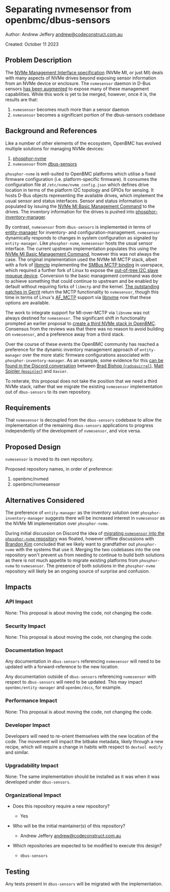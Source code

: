 # Separating nvmesensor from openbmc/dbus-sensors

Author: Andrew Jeffery <andrew@codeconstruct.com.au>

Created: October 11 2023

## Problem Description

The [NVMe Management Interface specification][nvme-mi] (NVMe MI, or just MI)
deals with many aspects of NVMe drives beyond exposing sensor information from
an NVMe device or enclosure. The `nvmesensor` daemon in D-Bus sensors [has been
augmented][nvmesensor-rework] to expose many of these management capabilities.
While this work is yet to be merged, however, once it is, the results are that:

[nvme-mi]: https://nvmexpress.org/wp-content/uploads/NVM-Express-Management-Interface-Specification-1.2c-2022.10.06-Ratified.pdf
[nvmesensor-rework]: https://gerrit.openbmc.org/q/owner:%2522Hao+Jiang%2522+repo:openbmc/dbus-sensors

1. `nvmesensor` becomes much more than a sensor daemon
2. `nvmesensor` becomes a significant portion of the dbus-sensors codebase

## Background and References

Like a number of other elements of the ecosystem, OpenBMC has evolved multiple
solutions for managing NVMe devices:

1. [phosphor-nvme][]
2. `nvmesensor` from [dbus-sensors][]

[phosphor-nvme]: https://github.com/openbmc/phosphor-nvme/
[dbus-sensors]: https://github.com/openbmc/dbus-sensors/

`phosphor-nvme` is well-suited to OpenBMC platforms which utilise a fixed
firmware configuration (i.e. platform-specific firmware). It consumes the
configuration file at `/etc/nvme/nvme_config.json` which defines drive location
in terms of the platform I2C topology and GPIOs for sensing. It hosts D-Bus
objects representing the available drives, which implement the usual sensor and
status interfaces. Sensor and status information is populated by issuing the
[NVMe MI Basic Management Command][nvme-mi-basic-technical-note] to the drives.
The inventory information for the drives is pushed into
[phosphor-inventory-manager][].

[nvme-mi-basic-technical-note]: https://nvmexpress.org/wp-content/uploads/NVMe_Management_-_Technical_Note_on_Basic_Management_Command_1.0a.pdf
[phosphor-inventory-manager]: https://github.com/openbmc/phosphor-inventory-manager/

By contrast, `nvmesensor` from `dbus-sensors` is implemented in terms of
[entity-manager][] for inventory- and configuration-management. `nvmesensor`
dynamically responds to changes in system configuration as signaled by
`entity-manager`. Like `phosphor-nvme`, `nvmesensor` hosts the usual sensor
interface. The current upstream implementation populates this using the [NVMe MI
Basic Management Command][nvme-mi-basic-technical-note], however this was not
always the case. The original implementation used the NVMe MI MCTP stack, albeit
with a fork of [libmctp][] implementing the [SMBus MCTP
binding][dmtf-pmci-dsp0237] in userspace, which required a further fork of Linux
to expose the [out-of-tree I2C slave mqueue device][i2c-slave-mqueue].
Conversion to the basic management command was done to achieve something that
could continue to upstream and be enabled by default without requiring forks of
`libmctp` and the kernel. [The outstanding patches in Gerrit][nvmesensor-rework]
return the MCTP functionality to `nvmesensor`, though this time in terms of
Linux's [AF\_MCTP][linux-mctp] support via [libnvme][] now that these options
are available.

[entity-manager]: https://github.com/openbmc/entity-manager/
[libmctp]: https://github.com/openbmc/libmctp
[dmtf-pmci-dsp0237]: https://www.dmtf.org/sites/default/files/standards/documents/DSP0237_1.2.0.pdf
[i2c-slave-mqueue]: https://github.com/AspeedTech-BMC/linux/commit/25ffc39c2330a2ddbdea164ef9ada0233650fdc8
[linux-mctp]: https://docs.kernel.org/networking/mctp.html
[libnvme]: https://github.com/linux-nvme/libnvme

The work to integrate support for MI-over-MCTP via `libnvme` was not always
destined for `nvmesensor`. The significant shift in functionality prompted an
earlier proposal to [create a third NVMe stack in
OpenBMC][design-proposal-nvmed]. Consensus from the reviews was that there was
no reason to avoid building on `nvmesensor`, and a preference away from a third
stack.

[design-proposal-nvmed]: https://gerrit.openbmc.org/c/openbmc/docs/+/53809

Over the course of these events the OpenBMC community has reached a preference
for the dynamic inventory management approach of `entity-manager` over the more
static firmware configurations associated with `phosphor-inventory-manager`.
As an example, some evidence for this [can be found in the Discord
conversation][discord-openbmc-inventory-prefer-em]
between [Brad Bishop (`radsquirrel`)][brad-bishop], [Matt Spinler
(`mspinler`)][matt-spinler] and `Xavier`. 

[discord-openbmc-inventory-prefer-em]: https://discord.com/channels/775381525260664832/775381525260664836/1085595133279469609
[brad-bishop]: https://github.com/orgs/openbmc/teams?query=%40bradbishop
[matt-spinler]: https://github.com/orgs/openbmc/teams?query=%40spinler

To reiterate, this proposal does not take the position that we need a third NVMe
stack, rather that we migrate the existing `nvmesensor` implementation out of
`dbus-sensors` to its own repository.

## Requirements

That `nvmesensor` is decoupled from the `dbus-sensors` codebase to allow the
implementation of the remaining `dbus-sensors` applications to progress
independently of the development of `nvmesensor`, and vice versa.

## Proposed Design

`nvmesensor` is moved to its own repository.

Proposed repository names, in order of preference:

1. openbmc/nvmed
2. openbmc/nvmesensor

## Alternatives Considered

The preference of `entity-manager` as the inventory solution over
`phosphor-inventory-manager` suggests there will be increased interest in
`nvmesensor` as the NVMe MI implementation over `phosphor-nvme`.

During initial discussion on Discord the idea of [migrating `nvmesensor` into
the `phosphor-nvme` repository][discord-migrate-nvmesensor] was floated, however
offline discussions with [Brandon Kim][brandon-kim] concluded that we likely
want to grandfather out `phosphor-nvme` with the systems that use it. Merging
the two codebases into the one repository won't prevent us from needing to
continue to build both solutions as there is not much appetite to migrate
existing platforms from `phosphor-nvme` to `nvmesensor`. The presence of both
solutions in the `phosphor-nvme` repository will likely be an ongoing source of
surprise and confusion.

[discord-migrate-nvmesensor]: https://discord.com/channels/775381525260664832/819741065531359263/1159545637352767589
[brandon-kim]: https://github.com/openbmc/phosphor-nvme/blob/master/OWNERS#L46-L48

## Impacts

### API Impact

None: This proposal is about moving the code, not changing the code.

### Security Impact

None: This proposal is about moving the code, not changing the code.

### Documentation Impact

Any documentation in `dbus-sensors` referencing `nvmesensor` will need to be
updated with a forward-reference to the new location.

Any documentation outside of `dbus-sensors` referencing `nvmesensor` with
respect to `dbus-sensors` will need to be updated. This may impact
`openbmc/entity-manager` and `openbmc/docs`, for example.

### Performance Impact

None: This proposal is about moving the code, not changing the code.

### Developer Impact

Developers will need to re-orient themselves with the new location of the code.
The movement will impact the bitbake metadata, likely through a new recipe,
which will require a change in habits with respect to `devtool modify` and
similar.

### Upgradability Impact

None: The same implementation should be installed as it was when it was
developed under `dbus-sensors`.

### Organizational Impact

- Does this repository require a new repository?
  - Yes

- Who will be the initial maintainer(s) of this repository?
  - Andrew Jeffery <andrew@codeconstruct.com.au>

- Which repositories are expected to be modified to execute this design?
  - `dbus-sensors`

## Testing

Any tests present in `dbus-sensors` will be migrated with the implementation.
